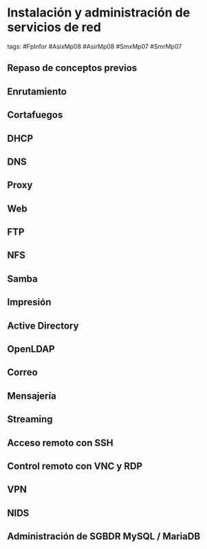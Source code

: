 # Instalación y administración de servicios de red

tags: #FpInfor #AsixMp08 #AsirMp08 #SmxMp07 #SmrMp07 

## Repaso de conceptos previos

## Enrutamiento

## Cortafuegos

## DHCP

## DNS

## Proxy

## Web

## FTP

## NFS

## Samba

## Impresión

## Active Directory

## OpenLDAP

## Correo

## Mensajería

## Streaming

## Acceso remoto con SSH

## Control remoto con VNC y RDP

## VPN

## NIDS

## Administración de SGBDR MySQL / MariaDB
